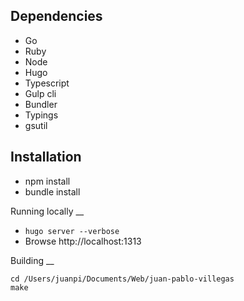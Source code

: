Dependencies
--

- Go
- Ruby
- Node
- Hugo
- Typescript
- Gulp cli
- Bundler
- Typings
- gsutil


Installation
--

- npm install
- bundle install

Running locally
__

- `hugo server --verbose`
- Browse http://localhost:1313

Building
__

```
cd /Users/juanpi/Documents/Web/juan-pablo-villegas
make
```
